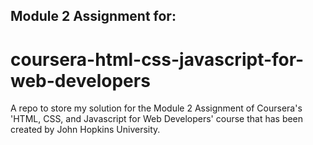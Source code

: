 ## Module 2 Assignment for:
# coursera-html-css-javascript-for-web-developers

A repo to store my solution for the Module 2 Assignment of Coursera's 'HTML, CSS, and Javascript for Web Developers' course that has been created by John Hopkins University.
